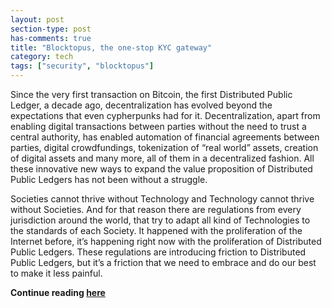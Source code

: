 ```yaml
---
layout: post
section-type: post
has-comments: true
title: "Blocktopus, the one-stop KYC gateway"
category: tech
tags: ["security", "blocktopus"]
---
```


Since the very first transaction on Bitcoin, the first Distributed Public
Ledger, a decade ago, decentralization has evolved beyond the expectations that
even cypherpunks had for it. Decentralization, apart from enabling digital
transactions between parties without the need to trust a central authority, has
enabled automation of financial agreements between parties, digital
crowdfundings, tokenization of “real world” assets, creation of digital assets
and many more, all of them in a decentralized fashion. All these innovative new
ways to expand the value proposition of Distributed Public Ledgers has not been
without a struggle.

Societies cannot thrive without Technology and Technology cannot thrive without
Societies. And for that reason there are regulations from every jurisdiction
around the world, that try to adapt all kind of Technologies to the standards of
each Society. It happened with the proliferation of the Internet before, it’s
happening right now with the proliferation of Distributed Public Ledgers. These
regulations are introducing friction to Distributed Public Ledgers, but it’s a
friction that we need to embrace and do our best to make it less painful.

**Continue reading
[here](https://medium.com/blocktopus/blocktopus-the-one-stop-kyc-gateway-e715aac796c3)**
